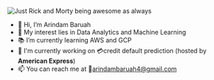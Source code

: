 ![Just Rick and Morty being awesome as always](https://drive.google.com/uc?export=view&id=116pAn7jXDkVY3XI7QT-ioQLCnoKW44KJ)

- 👋 Hi, I’m Arindam Baruah
- 💖 My interest lies in Data Analytics and Machine Learning
- 📚 I’m currently learning AWS and GCP
- 🤝 I'm currently working on 💳credit default prediction (hosted by **American Express**)
- 📫 You can reach me at 📧arindambaruah4@gmail.com
